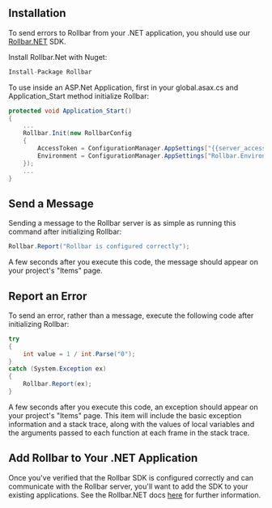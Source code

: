 ## Installation

To send errors to Rollbar from your .NET application, you should use our <a href="https://github.com/rollbar/Rollbar.NET" target="_blank" rel="noopener">Rollbar.NET</a> SDK.

Install Rollbar.Net with Nuget:

```csharp
Install-Package Rollbar
```

To use inside an ASP.Net Application, first in your global.asax.cs and Application_Start method initialize Rollbar:

```csharp
protected void Application_Start()
{
    ...
    Rollbar.Init(new RollbarConfig
    {
        AccessToken = ConfigurationManager.AppSettings["{{server_access_token}}"],
        Environment = ConfigurationManager.AppSettings["Rollbar.Environment"]
    });
    ...
}
```

## Send a Message

Sending a message to the Rollbar server is as simple as running this command after initializing Rollbar:

```csharp
Rollbar.Report("Rollbar is configured correctly");
```

A few seconds after you execute this code, the message should appear on your project's "Items" page.


## Report an Error

To send an error, rather than a message, execute the following code after initializing Rollbar:

```csharp
try
{
    int value = 1 / int.Parse("0");
}
catch (System.Exception ex)
{
    Rollbar.Report(ex);
}
```

A few seconds after you execute this code, an exception should appear on your project's "Items" page.
This item will include the basic exception information and a stack trace, along with the values of
local variables and the arguments passed to each function at each frame in the stack trace.

## Add Rollbar to Your .NET Application

Once you've verified that the Rollbar SDK is configured correctly and can communicate with the Rollbar server, you'll
want to add the SDK to your existing applications. See the Rollbar.NET docs <a href="https://rollbar.com/docs/notifier/rollbar.net/" target="_blank" rel="noopener">here</a> for further information.